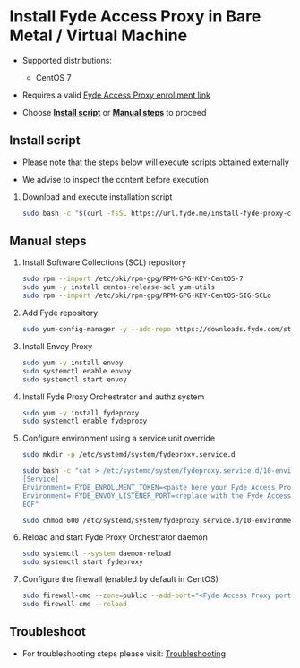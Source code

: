 # Install Fyde Access Proxy in Bare Metal / Virtual Machine

- Supported distributions:
  - CentOS 7

- Requires a valid [Fyde Access Proxy enrollment link](../console/configurations/add_proxy.md#adding-a-proxy)

- Choose [**Install script**](##install-script) or [**Manual steps**](##manual-steps) to proceed

## Install script

- Please note that the steps below will execute scripts obtained externally

- We advise to inspect the content before execution

1. Download and execute installation script

    ```sh
    sudo bash -c "$(curl -fsSL https://url.fyde.me/install-fyde-proxy-centos)"
    ```

## Manual steps

1. Install Software Collections (SCL) repository

    ```sh
    sudo rpm --import /etc/pki/rpm-gpg/RPM-GPG-KEY-CentOS-7
    sudo yum -y install centos-release-scl yum-utils
    sudo rpm --import /etc/pki/rpm-gpg/RPM-GPG-KEY-CentOS-SIG-SCLo
    ```

1. Add Fyde repository

    ```sh
    sudo yum-config-manager -y --add-repo https://downloads.fyde.com/stable.repo
    ```

1. Install Envoy Proxy

    ```sh
    sudo yum -y install envoy
    sudo systemctl enable envoy
    sudo systemctl start envoy
    ```

1. Install Fyde Proxy Orchestrator and authz system

    ```sh
    sudo yum -y install fydeproxy
    sudo systemctl enable fydeproxy
    ```

1. Configure environment using a service unit override

    ```sh
    sudo mkdir -p /etc/systemd/system/fydeproxy.service.d

    sudo bash -c "cat > /etc/systemd/system/fydeproxy.service.d/10-environment.conf <<EOF
    [Service]
    Environment='FYDE_ENROLLMENT_TOKEN=<paste here your Fyde Access Proxy enrollment link>'
    Environment='FYDE_ENVOY_LISTENER_PORT=<replace with the Fyde Access Proxy port, as configured in Fyde Enterprise Console>'
    EOF"

    sudo chmod 600 /etc/systemd/system/fydeproxy.service.d/10-environment.conf
    ```

1. Reload and start Fyde Proxy Orchestrator daemon

    ```sh
    sudo systemctl --system daemon-reload
    sudo systemctl start fydeproxy
    ```

1. Configure the firewall (enabled by default in CentOS)

    ```sh
    sudo firewall-cmd --zone=public --add-port="<Fyde Access Proxy port, as configured in Fyde Enterprise Console>/tcp" --permanent
    sudo firewall-cmd --reload
    ```

## Troubleshoot

- For troubleshooting steps please visit: [Troubleshooting](./fyde_proxy_troubleshoot.md)
